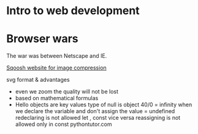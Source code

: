 # Intro to web development

# Browser wars

The war was between Netscape and IE.

[Sqoosh website for image compression](https://squoosh.app/)

svg format & advantages

- even we zoom the quality will not be lost
- based on mathematical formulas
- Hello
  objects are key values
  type of null is object
  40/0 = infinity
  when we declare the variable and don't assign the value = undefined
  redeclaring is not allowed let , const vice versa
  reassigning is not allowed only in const
  pythontutor.com
